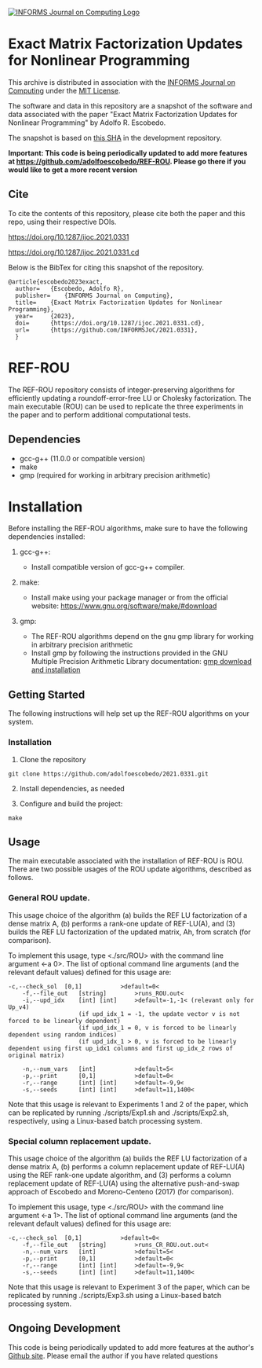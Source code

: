 [![INFORMS Journal on Computing Logo](https://INFORMSJoC.github.io/logos/INFORMS_Journal_on_Computing_Header.jpg)](https://pubsonline.informs.org/journal/ijoc)

# Exact Matrix Factorization Updates for Nonlinear Programming

This archive is distributed in association with the [INFORMS Journal on Computing](https://pubsonline.informs.org/journal/ijoc) under the [MIT License](LICENSE).

The software and data in this repository are a snapshot of the software and data associated with the paper "Exact Matrix Factorization Updates for Nonlinear Programming" by Adolfo R. Escobedo.

The snapshot is based on 
[this SHA](https://github.com/adolfoescobedo/2021.0331) in the development repository.  

**Important: This code is being periodically updated to add more features at https://github.com/adolfoescobedo/REF-ROU. Please go there if you would like to get a more recent version**

## Cite

To cite the contents of this repository, please cite both the paper and this repo, using their respective DOIs.

https://doi.org/10.1287/ijoc.2021.0331

https://doi.org/10.1287/ijoc.2021.0331.cd

Below is the BibTex for citing this snapshot of the repository.

```
@article{escobedo2023exact,
  author=	{Escobedo, Adolfo R},
  publisher=	{INFORMS Journal on Computing},
  title=	{Exact Matrix Factorization Updates for Nonlinear Programming},
  year=		{2023},  
  doi=		{https://doi.org/10.1287/ijoc.2021.0331.cd},
  url=		{https://github.com/INFORMSJoC/2021.0331},
  }
```

# REF-ROU

The REF-ROU repository consists of integer-preserving algorithms for efficiently updating a roundoff-error-free LU or Cholesky factorization. The main executable (ROU) can be used to replicate the three experiments in the paper and to perform additional computational tests.

## Dependencies

- gcc-g++ (11.0.0 or compatible version)
- make
- gmp (required for working in arbitrary precision arithmetic)


# Installation

Before installing the REF-ROU algorithms, make sure to have the following dependencies installed:

1. gcc-g++:
   - Install compatible version of gcc-g++ compiler.

2. make:
   - Install make using your package manager or from the official website: https://www.gnu.org/software/make/#download

3. gmp:
   - The REF-ROU algorithms depend on the gnu gmp library for working in arbitrary precision arithmetic
   - Install gmp by following the instructions provided in the GNU Multiple Precision Arithmetic Library documentation: [gmp download and installation](https://gmplib.org/#DOWNLOAD)


## Getting Started

The following instructions will help set up the REF-ROU algorithms on your system.


### Installation

1. Clone the repository 
```
git clone https://github.com/adolfoescobedo/2021.0331.git
```

2. Install dependencies, as needed

3. Configure and build the project:

```
make 
```

## Usage

The main executable associated with the installation of REF-ROU is ROU. There are two possible usages of the ROU update algorithms, described as follows. 

### General ROU update. 

This usage choice of the algorithm (a) builds the REF LU factorization of a dense matrix A, (b) performs a rank-one update of REF-LU(A), and (3) builds the REF LU factorization of the updated matrix, Ah, from scratch (for comparison).

To implement this usage, type <./src/ROU> with the command line argument <-a 0>. The list of optional command line arguments (and the relevant default values) defined for this usage are:

	-c,--check_sol  [0,1]           >default=0<
        -f,--file_out   [string]        >runs_ROU.out<
        -i,--upd_idx    [int] [int]     >default=-1,-1< (relevant only for Up_v4)
                        (if upd_idx_1 = -1, the update vector v is not forced to be linearly dependent)
                        (if upd_idx_1 = 0, v is forced to be linearly dependent using random indices)
                        (if upd_idx_1 > 0, v is forced to be linearly dependent using first up_idx1 columns and first up_idx_2 rows of original matrix)

        -n,--num_vars   [int]           >default=5<
        -p,--print      [0,1]           >default=0<
        -r,--range      [int] [int]     >default=-9,9<
        -s,--seeds      [int] [int]     >default=11,1400<

Note that this usage is relevant to Experiments 1 and 2 of the paper, which can be replicated by running ./scripts/Exp1.sh and ./scripts/Exp2.sh, respectively, using a Linux-based batch processing system.

### Special column replacement update. 

This usage choice of the algorithm (a) builds the REF LU factorization of a dense matrix A, (b) performs a column replacement update of REF-LU(A) using the REF rank-one update algorithm, and (3) performs a column replacement update of REF-LU(A) using the alternative push-and-swap approach of Escobedo and Moreno-Centeno (2017) (for comparison).

To implement this usage, type <./src/ROU> with the command line argument <-a 1>. The list of optional command line arguments (and the relevant default values) defined for this usage are:

	-c,--check_sol  [0,1]           >default=0<
        -f,--file_out   [string]        >runs_CR_ROU.out.out<
        -n,--num_vars   [int]           >default=5<
        -p,--print      [0,1]           >default=0<
        -r,--range      [int] [int]     >default=-9,9<
        -s,--seeds      [int] [int]     >default=11,1400<

Note that this usage is relevant to Experiment 3 of the paper, which can be replicated by running ./scripts/Exp3.sh using a Linux-based batch processing system.


## Ongoing Development

This code is being periodically updated to add more features at the author's [Github site](https://github.com/adolfoescobedo/REF-ROU). Please email the author if you have related questions
